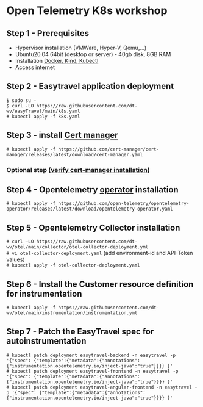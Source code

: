 # Open Telemetry K8s workshop

## Step 1 - Prerequisites
- Hypervisor installation (VMWare, Hyper-V, Qemu,...)
- Ubuntu20.04 64bit (desktop or server) - 40gb disk, 8GB RAM
- Installation [Docker, Kind, Kubectl](https://github.com/dt-wv/k8s/tree/main/workshop/README.md)
- Access internet

## Step 2 - Easytravel application deployment
`$ sudo su -`  
`$ curl -LO https://raw.githubusercontent.com/dt-wv/easyTravel/main/k8s.yaml`   
`# kubectl apply -f k8s.yaml`

## Step 3 - install [Cert manager](https://cert-manager.io/docs/installation/kubectl/)
`# kubectl apply -f https://github.com/cert-manager/cert-manager/releases/latest/download/cert-manager.yaml`

### Optional step ([verify cert-manager installation](https://cert-manager.io/docs/installation/verify/ ))

## Step 4 - Opentelemetry [operator](https://github.com/open-telemetry/opentelemetry-operator) installation
`# kubectl apply -f https://github.com/open-telemetry/opentelemetry-operator/releases/latest/download/opentelemetry-operator.yaml`  

## Step 5 - Opentelemetry Collector installation
`# curl –LO https://raw.githubusercontent.com/dt-wv/otel/main/collector/otel-collector-deployment.yml`  
`# vi otel-collector-deployment.yaml` (add environment-id and API-Token values)    
`# kubectl apply -f otel-collector-deployment.yaml`  

## Step 6 - Install the Customer resource definition for instrumentation
`# kubectl apply -f https://raw.githubusercontent.com/dt-wv/otel/main/instrumentation/instrumentation.yml`  

## Step 7 - Patch the EasyTravel spec for autoinstrumentation
`# kubectl patch deployment easytravel-backend -n easytravel -p '{"spec": {"template":{"metadata":{"annotations":{"instrumentation.opentelemetry.io/inject-java":"true"}}}} }'
`  
`# kubectl patch deployment easytravel-frontend -n easytravel -p '{"spec": {"template":{"metadata":{"annotations":{"instrumentation.opentelemetry.io/inject-java":"true"}}}} }'
`  
`# kubectl patch deployment easytravel-angular-frontend -n easytravel -p '{"spec": {"template":{"metadata":{"annotations":{"instrumentation.opentelemetry.io/inject-java":"true"}}}} }'
`  